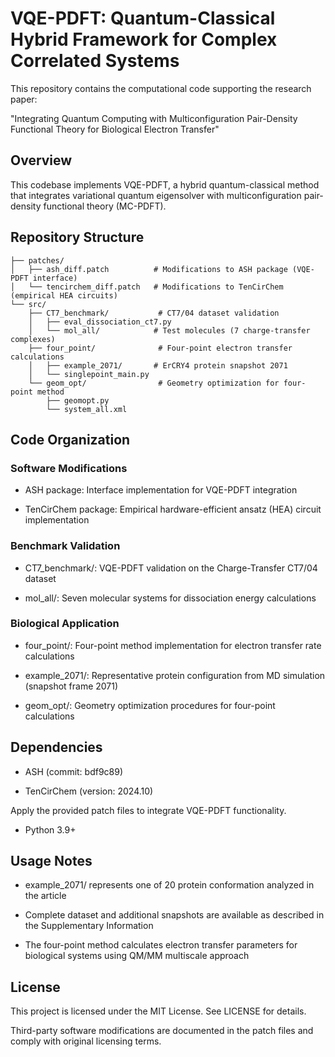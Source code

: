 # VQE-PDFT: Quantum-Classical Hybrid Framework for Complex Correlated Systems

&#x20;

This repository contains the computational code supporting the research paper:

"Integrating Quantum Computing with Multiconfiguration Pair-Density Functional Theory for Biological Electron Transfer"

## Overview

This codebase implements VQE-PDFT, a hybrid quantum-classical method that integrates variational quantum eigensolver with multiconfiguration pair-density functional theory (MC-PDFT).

## Repository Structure

```
├── patches/
│   ├── ash_diff.patch          # Modifications to ASH package (VQE-PDFT interface)
│   └── tencirchem_diff.patch   # Modifications to TenCirChem (empirical HEA circuits)
└── src/
    ├── CT7_benchmark/           # CT7/04 dataset validation
    │   ├── eval_dissociation_ct7.py
    │   └── mol_all/            # Test molecules (7 charge-transfer complexes)
    ├── four_point/              # Four-point electron transfer calculations
    │   ├── example_2071/       # ErCRY4 protein snapshot 2071
    │   └── singlepoint_main.py
    └── geom_opt/                # Geometry optimization for four-point method
        ├── geomopt.py
        └── system_all.xml

```

## Code Organization

### Software Modifications

* ASH package: Interface implementation for VQE-PDFT integration

* TenCirChem package: Empirical hardware-efficient ansatz (HEA) circuit implementation

### Benchmark Validation

* CT7_benchmark/: VQE-PDFT validation on the Charge-Transfer CT7/04 dataset

* mol_all/: Seven molecular systems for dissociation energy calculations

### Biological Application

* four_point/: Four-point method implementation for electron transfer rate calculations

* example_2071/: Representative protein configuration from MD simulation (snapshot frame 2071)

* geom_opt/: Geometry optimization procedures for four-point calculations

## Dependencies

* ASH (commit: bdf9c89)

* TenCirChem (version: 2024.10)

Apply the provided patch files to integrate VQE-PDFT functionality.

* Python 3.9+

## Usage Notes

* example_2071/ represents one of 20 protein conformation analyzed in the article

* Complete dataset and additional snapshots are available as described in the Supplementary Information

* The four-point method calculates electron transfer parameters for biological systems using QM/MM multiscale approach

## License

This project is licensed under the MIT License. See LICENSE for details.

Third-party software modifications are documented in the patch files and comply with original licensing terms.
